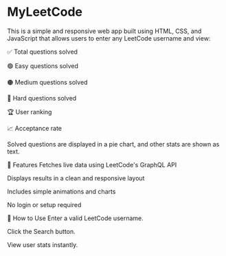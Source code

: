 # MyLeetCode
This is a simple and responsive web app built using HTML, CSS, and JavaScript that allows users to enter any LeetCode username and view:

✅ Total questions solved

🟢 Easy questions solved

🟠 Medium questions solved

🔴 Hard questions solved

🏆 User ranking

📈 Acceptance rate

Solved questions are displayed in a pie chart, and other stats are shown as text.

🔗 Features
Fetches live data using LeetCode's GraphQL API

Displays results in a clean and responsive layout

Includes simple animations and charts

No login or setup required

🚀 How to Use
Enter a valid LeetCode username.

Click the Search button.

View user stats instantly.

